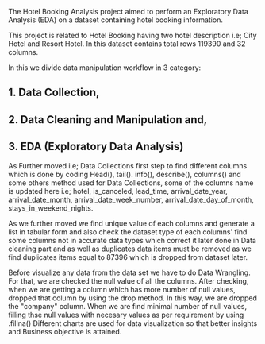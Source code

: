 The Hotel Booking Analysis project aimed to perform an Exploratory Data Analysis (EDA) on a dataset containing hotel booking information.

This project is related to Hotel Booking having two hotel description i.e; City Hotel and Resort Hotel. In this dataset contains total rows 119390 and 32 columns.

In this we divide data manipulation workflow in 3 category:

## 1. Data Collection,

## 2. Data Cleaning and Manipulation and,

## 3. EDA (Exploratory Data Analysis)

As Further moved i.e; Data Collections first step to find different columns which is done by coding Head(), tail(). info(), describe(), columns() and some others method used for Data Collections, some of the columns name is updated here i.e; hotel, is_canceled, lead_time, arrival_date_year, arrival_date_month, arrival_date_week_number, arrival_date_day_of_month, stays_in_weekend_nights.

As we further moved we find unique value of each columns and generate a list in tabular form and also check the dataset type of each columns' find some columns not in accurate data types which correct it later done in Data cleaning part and as well as duplicates data items must be removed as we find duplicates items equal to 87396 which is dropped from dataset later.

Before visualize any data from the data set we have to do Data Wrangling. For that, we are checked the null value of all the columns. After checking, when we are getting a column which has more number of null values, dropped that column by using the drop method. In this way, we are dropped the "company" column. When we are find minimal number of null values, filling thse null values with necesary values as per requirement by using .fillna() Different charts are used for data visualization so that better insights and Business objective is attained.
